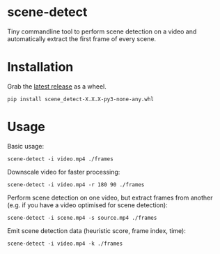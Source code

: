 # scene-detect

Tiny commandline tool to perform scene detection on a video
and automatically extract the first frame of every scene.

# Installation

Grab the [latest release](https://github.com/soup-dog/scene-detect/releases/latest) as a wheel.

```commandline
pip install scene_detect-X.X.X-py3-none-any.whl
```

# Usage

Basic usage:

```commandline
scene-detect -i video.mp4 ./frames
```

Downscale video for faster processing:

```commandline
scene-detect -i video.mp4 -r 180 90 ./frames
```

Perform scene detection on one video, but extract 
frames from another (e.g. if you have a video 
optimised for scene detection):

```commandline
scene-detect -i scene.mp4 -s source.mp4 ./frames
```

Emit scene detection data (heuristic score, frame index, time):

```commandline
scene-detect -i video.mp4 -k ./frames
```
